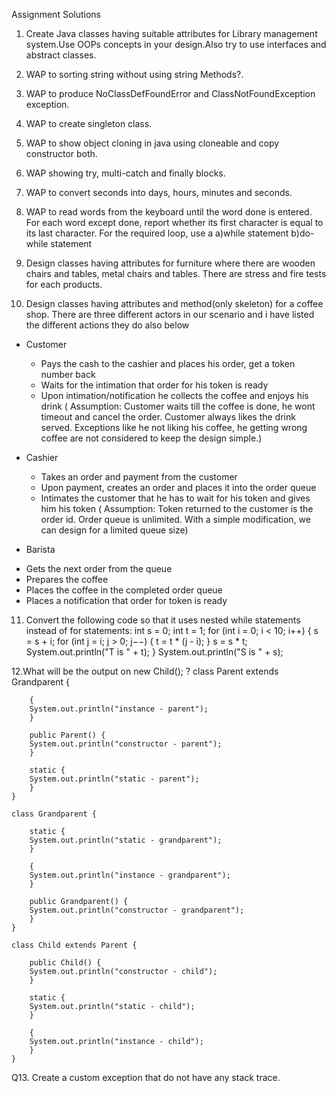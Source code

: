 Assignment Solutions
1. Create Java classes having suitable attributes for Library management system.Use OOPs concepts in your design.Also try to use interfaces and abstract classes. 
2. WAP to sorting string without using string Methods?.
3. WAP to produce NoClassDefFoundError and ClassNotFoundException exception.
4. WAP to create singleton class.
5. WAP to show object cloning in java using cloneable and copy constructor both.
6. WAP showing try, multi-catch and finally blocks.
7. WAP to convert seconds into days, hours, minutes and seconds.
8. WAP to read words from the keyboard until the word done is entered. For each word except done, report whether its first character is equal   to  its last character. For the required loop, use a 
a)while statement 
b)do-while statement

9.  Design classes having attributes for furniture where there are wooden chairs and tables, metal chairs and tables. There are stress and fire tests for each products.

10. Design classes having attributes and method(only skeleton) for a coffee shop. There are three different actors in our scenario and i have listed the different actions they do also below

* Customer
  - Pays the cash to the cashier and places his order, get a token number back
  - Waits for the intimation that order for his token is ready
  - Upon intimation/notification he collects the coffee and enjoys his drink
  ( Assumption:  Customer waits till the coffee is done, he wont timeout and cancel the order. Customer always likes the drink served. Exceptions like he not liking his coffee, he getting wrong coffee are not considered to keep the design simple.)

* Cashier
  - Takes an order and payment from the customer
  - Upon payment, creates an order and places it into the order queue
  - Intimates the customer that he has to wait for his token and gives him his token
  ( Assumption: Token returned to the customer is the order id. Order queue is unlimited. With a simple modification, we can design for a limited queue size)

* Barista
 - Gets the next order from the queue
 - Prepares the coffee
 - Places the coffee in the completed order queue
 - Places a notification that order for token is ready

11. Convert the following code so that it uses nested while statements instead of for statements: 
    int s = 0; 
    int t = 1; 
    for (int i = 0; i < 10; i++) 
    { 
    s = s + i; 
    for (int j = i; j > 0; j−−) 
    { 
    t = t * (j - i); 
    } 
    s = s * t; 
    System.out.println("T is " + t); 
    } 
    System.out.println("S is " + s);


12.What will be the  output on new Child(); ? 
    class Parent extends Grandparent {
       
        {
        System.out.println("instance - parent");
        }

        public Parent() {
        System.out.println("constructor - parent");
        }

        static {
        System.out.println("static - parent");
        }
    }

    class Grandparent {
      
        static {
        System.out.println("static - grandparent");
        }

        {
        System.out.println("instance - grandparent");
        }

        public Grandparent() {
        System.out.println("constructor - grandparent");
        }
    }

    class Child extends Parent {

        public Child() {
        System.out.println("constructor - child");
        }

        static {
        System.out.println("static - child");
        }

        {
        System.out.println("instance - child");
        }
    }

Q13. Create a custom exception that do not have any stack trace.
